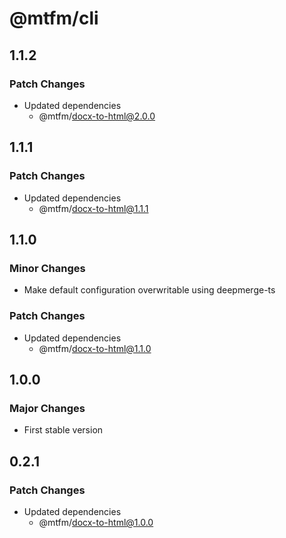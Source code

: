 # @mtfm/cli

## 1.1.2

### Patch Changes

- Updated dependencies
  - @mtfm/docx-to-html@2.0.0

## 1.1.1

### Patch Changes

- Updated dependencies
  - @mtfm/docx-to-html@1.1.1

## 1.1.0

### Minor Changes

- Make default configuration overwritable using deepmerge-ts

### Patch Changes

- Updated dependencies
  - @mtfm/docx-to-html@1.1.0

## 1.0.0

### Major Changes

- First stable version

## 0.2.1

### Patch Changes

- Updated dependencies
  - @mtfm/docx-to-html@1.0.0
